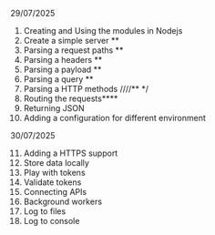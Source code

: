 29/07/2025

1. Creating and Using the modules in Nodejs
2. Create a simple server \*\*
3. Parsing a request paths \*\*
4. Parsing a headers \*\*
5. Parsing a payload \*\*
6. Parsing a query \*\*
7. Parsing a HTTP methods ////\*\* \*/
8. Routing the requests\*\*\*\*
9. Returning JSON
10. Adding a configuration for different environment

30/07/2025

11. Adding a HTTPS support
12. Store data locally
13. Play with tokens
14. Validate tokens
15. Connecting APIs
16. Background workers
17. Log to files
18. Log to console
